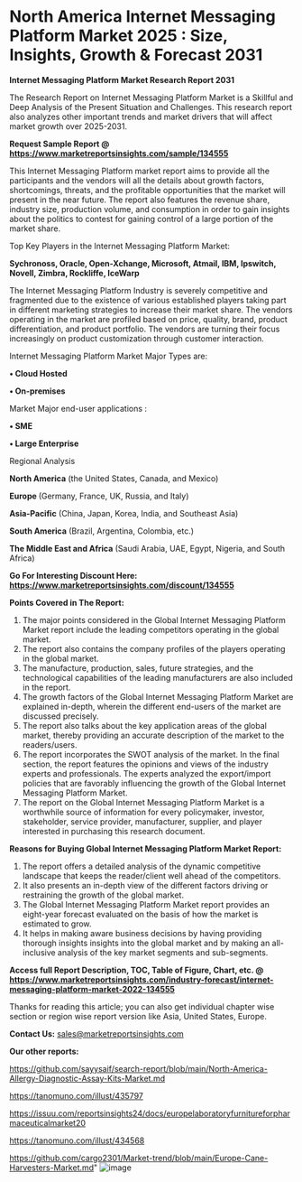 # North America Internet Messaging Platform Market 2025 : Size, Insights, Growth & Forecast 2031

<strong>Internet Messaging Platform Market Research Report 2031</strong>

The Research Report on Internet Messaging Platform Market is a Skillful and Deep Analysis of the Present Situation and Challenges. This research report also analyzes other important trends and market drivers that will affect market growth over 2025-2031.

<strong>Request Sample Report @ <a href=https://www.marketreportsinsights.com/sample/134555>https://www.marketreportsinsights.com/sample/134555</a></strong>

This Internet Messaging Platform market report aims to provide all the participants and the vendors will all the details about growth factors, shortcomings, threats, and the profitable opportunities that the market will present in the near future. The report also features the revenue share, industry size, production volume, and consumption in order to gain insights about the politics to contest for gaining control of a large portion of the market share.

Top Key Players in the Internet Messaging Platform Market:

<strong>Sychronoss, Oracle, Open-Xchange, Microsoft, Atmail, IBM, Ipswitch, Novell, Zimbra, Rockliffe, IceWarp</strong>

The Internet Messaging Platform Industry is severely competitive and fragmented due to the existence of various established players taking part in different marketing strategies to increase their market share. The vendors operating in the market are profiled based on price, quality, brand, product differentiation, and product portfolio. The vendors are turning their focus increasingly on product customization through customer interaction.

Internet Messaging Platform Market Major Types are:

<strong>• Cloud Hosted

• On-premises</strong>

Market Major end-user applications :

<strong>• SME

• Large Enterprise</strong>

Regional Analysis

</u><strong><b>North America</b></strong> (the United States, Canada, and Mexico)

<strong><b>Europe </b></strong>(Germany, France, UK, Russia, and Italy)

<strong><b>Asia-Pacific</b></strong> (China, Japan, Korea, India, and Southeast Asia)

<strong><b>South America</b></strong> (Brazil, Argentina, Colombia, etc.)

<strong><b>The Middle East and Africa</b></strong> (Saudi Arabia, UAE, Egypt, Nigeria, and South Africa)

<strong>Go For Interesting Discount Here: <a href=https://www.marketreportsinsights.com/discount/134555>https://www.marketreportsinsights.com/discount/134555</a></strong>

<strong>Points Covered in The Report:</strong>
<ol>
  <li>The major points considered in the Global Internet Messaging Platform Market report include the leading competitors operating in the global market.</li>
  <li>The report also contains the company profiles of the players operating in the global market.</li>
  <li>The manufacture, production, sales, future strategies, and the technological capabilities of the leading manufacturers are also included in the report.</li>
  <li>The growth factors of the Global Internet Messaging Platform Market are explained in-depth, wherein the different end-users of the market are discussed precisely.</li>
  <li>The report also talks about the key application areas of the global market, thereby providing an accurate description of the market to the readers/users.</li>
  <li>The report incorporates the SWOT analysis of the market. In the final section, the report features the opinions and views of the industry experts and professionals. The experts analyzed the export/import policies that are favorably influencing the growth of the Global Internet Messaging Platform Market.</li>
  <li>The report on the Global Internet Messaging Platform Market is a worthwhile source of information for every policymaker, investor, stakeholder, service provider, manufacturer, supplier, and player interested in purchasing this research document.</li>
</ol>
<strong>Reasons for Buying Global Internet Messaging Platform Market Report:</strong>

<ol>
  <li>The report offers a detailed analysis of the dynamic competitive landscape that keeps the reader/client well ahead of the competitors.</li>
  <li>It also presents an in-depth view of the different factors driving or restraining the growth of the global market.</li>
  <li>The Global Internet Messaging Platform Market report provides an eight-year forecast evaluated on the basis of how the market is estimated to grow.</li>
  <li>It helps in making aware business decisions by having providing thorough insights insights into the global market and by making an all-inclusive analysis of the key market segments and sub-segments.</li>
</ol>
<strong>Access full Report Description, TOC, Table of Figure, Chart, etc. @ <a href=https://www.marketreportsinsights.com/industry-forecast/internet-messaging-platform-market-2022-134555>https://www.marketreportsinsights.com/industry-forecast/internet-messaging-platform-market-2022-134555</a></strong>


Thanks for reading this article; you can also get individual chapter wise section or region wise report version like Asia, United States, Europe.

<strong>Contact Us:</strong>
sales@marketreportsinsights.com

<strong>Our other reports:</strong>

<a href=https://github.com/sayysaif/search-report/blob/main/North-America-Allergy-Diagnostic-Assay-Kits-Market.md>https://github.com/sayysaif/search-report/blob/main/North-America-Allergy-Diagnostic-Assay-Kits-Market.md</a>

<a href=https://tanomuno.com/illust/435797>https://tanomuno.com/illust/435797</a>

<a href=https://issuu.com/reportsinsights24/docs/europelaboratoryfurnitureforpharmaceuticalmarket20>https://issuu.com/reportsinsights24/docs/europelaboratoryfurnitureforpharmaceuticalmarket20</a>

<a href=https://tanomuno.com/illust/434568>https://tanomuno.com/illust/434568</a>

<a href=https://github.com/cargo2301/Market-trend/blob/main/Europe-Cane-Harvesters-Market.md>https://github.com/cargo2301/Market-trend/blob/main/Europe-Cane-Harvesters-Market.md</a>"
![image](https://github.com/user-attachments/assets/2ac748f5-bf73-4a80-aec5-a32a3538b1fa)
